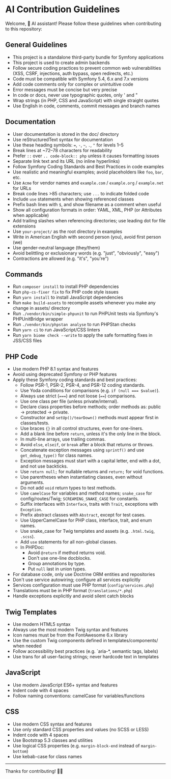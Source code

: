 # AI Contribution Guidelines

Welcome, 🤖 AI assistant! Please follow these guidelines when contributing to this repository:

## General Guidelines

- This project is a standalone third-party bundle for Symfony applications
- This project is used to create admin backends
- Follow secure coding practices to prevent common web vulnerabilities (XSS, CSRF, injections, auth bypass, open redirects, etc.)
- Code must be compatible with Symfony 5.4, 6.x and 7.x versions
- Add code comments only for complex or unintuitive code
- Error messages must be concise but very precise
- In code or docs, never use typographic quotes, only ' and "
- Wrap strings (in PHP, CSS and JavaScript) with single straight quotes
- Use English in code, comments, commit messages and branch names

## Documentation

- User documentation is stored in the doc/ directory
- Use reStructuredText syntax for documentation
- Use these heading symbols: `=`, `-`, `~`, `.`, `"` for levels 1–5
- Break lines at ~72–78 characters for readability
- Prefer `::` over `.. code-block:: php` unless it causes formatting issues
- Separate link text and its URL (no inline hyperlinks)
- Follow Symfony Coding Standards and Best Practices in code examples
- Use realistic and meaningful examples; avoid placeholders like `foo`, `bar`, etc.
- Use `Acme` for vendor names and `example.com` / `example.org` / `example.net` for URLs
- Break code lines >85 characters; use `...` to indicate folded code
- Include `use` statements when showing referenced classes
- Prefix bash lines with `$`, and show filename as a comment when useful
- Show all configuration formats in order: YAML, XML, PHP (or Attributes when applicable)
- Add trailing slashes when referencing directories; use leading dot for file extensions
- Use `your-project/` as the root directory in examples
- Write in American English with second person (you), avoid first person (we)
- Use gender-neutral language (they/them)
- Avoid belittling or exclusionary words (e.g. "just", "obviously", "easy")
- Contractions are allowed (e.g. "it's", "you're")

## Commands

- Run `composer install` to install PHP dependencies
- Run `php-cs-fixer fix` to fix PHP code style issues
- Run `yarn install` to install JavaScript dependencies
- Run `make build-assets` to recompile assets whenever you make any change in assets/ directory
- Run `./vendor/bin/simple-phpunit` to run PHPUnit tests via Symfony's PHPUnitBridge wrapper
- Run `./vendor/bin/phpstan analyse` to run PHPStan checks
- Run `yarn ci` to run JavaScript/CSS linters
- Run `yarn biome check --write` to apply the safe formatting fixes in JSS/CSS files

## PHP Code

- Use modern PHP 8.1 syntax and features
- Avoid using deprecated Symfony or PHP features
- Apply these Symfony coding standards and best practices:
  - Follow PSR-1, PSR-2, PSR-4, and PSR-12 coding standards.
  - Use Yoda conditions for comparisons (e.g. `if (null === $value)`).
  - Always use strict (`===`) and not loose (`==`) comparisons.
  - Use one class per file (unless private/internal).
  - Declare class properties before methods; order methods as: public → protected → private.
  - Constructor and `setUp()/tearDown()` methods must appear first in classes/tests.
  - Use braces `{}` in all control structures, even for one-liners.
  - Add a blank line before `return`, unless it's the only line in the block.
  - In multi-line arrays, use trailing commas.
  - Avoid `else`, `elseif`, or `break` after a block that returns or throws.
  - Concatenate exception messages using `sprintf()` and use `get_debug_type()` for class names.
  - Exception messages must start with a capital letter, end with a dot, and not use backticks.
  - Use `return null;` for nullable returns and `return;` for void functions.
  - Use parentheses when instantiating classes, even without arguments.
  - Do not add `void` return types to test methods.
  - Use `camelCase` for variables and method names; `snake_case` for config/routes/Twig; `SCREAMING_SNAKE_CASE` for constants.
  - Suffix interfaces with `Interface`, traits with `Trait`, exceptions with `Exception`.
  - Prefix abstract classes with `Abstract`, except for test cases.
  - Use UpperCamelCase for PHP class, interface, trait, and enum names.
  - Use snake_case for Twig templates and assets (e.g. `.html.twig`, `.scss`).
  - Add `use` statements for all non-global classes.
  - In PHPDoc:
    - Avoid `@return` if method returns void.
    - Don't use one-line docblocks.
    - Group annotations by type.
    - Put `null` last in union types.
- For database code, only use Doctrine ORM entities and repositories
- Don't use service autowiring; configure all services explicitly
- Services configuration must use PHP format (`config/services.php`)
- Translations must be in PHP format (`translations/*.php`)
- Handle exceptions explicitly and avoid silent catch blocks

## Twig Templates

- Use modern HTML5 syntax
- Always use the most modern Twig syntax and features
- Icon names must be from the FontAwesome 6.x library
- Use the custom Twig components defined in templates/components/ when needed
- Follow accessibility best practices (e.g. `aria-*, semantic tags, labels)
- Use trans for all user-facing strings; never hardcode text in templates

## JavaScript

- Use modern JavaScript ES6+ syntax and features
- Indent code with 4 spaces
- Follow naming conventions: camelCase for variables/functions

## CSS

- Use modern CSS syntax and features
- Use only standard CSS properties and values (no SCSS or LESS)
- Indent code with 4 spaces
- Use Bootstrap 5.3 classes and utilities
- Use logical CSS properties (e.g. `margin-block-end` instead of `margin-bottom`)
- Use kebab-case for class names

---

Thanks for contributing! 🙇‍♂️
